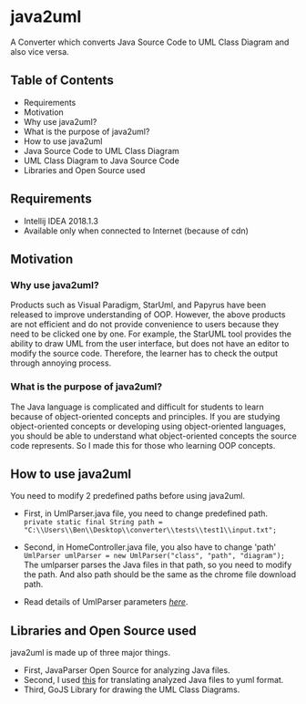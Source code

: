 #  java2uml 

A Converter which converts Java Source Code to UML Class Diagram and also vice versa. 

 
 
## Table of Contents 

* Requirements
* Motivation
 * Why use java2uml?
 * What is the purpose of java2uml?
* How to use java2uml
 * Java Source Code to UML Class Diagram
 * UML Class Diagram to Java Source Code
* Libraries and Open Source used



## Requirements 

* Intellij IDEA 2018.1.3
* Available only when connected to Internet (because of cdn)
 
 
 
## Motivation

 ### Why use java2uml?
 
Products such as Visual Paradigm, StarUml, and Papyrus have been released to improve understanding of OOP. However, the above products are not efficient and do not provide convenience to users because they need to be clicked one by one. For example, the StarUML tool provides the ability to draw UML from the user interface, but does not have an editor to modify the source code. Therefore, the learner has to check the output through annoying process.
 
 ### What is the purpose of java2uml?
 
 The Java language is complicated and difficult for students to learn because of object-oriented concepts and principles. If you are studying object-oriented concepts or developing using object-oriented languages, you should be able to understand what object-oriented concepts the source code represents. So I made this for those who learning OOP concepts.
 
 
 
## How to use java2uml 

You need to modify 2 predefined paths before using java2uml. 

* First, in UmlParser.java file, you need to change predefined path.  
 ```private static final String path = "C:\\Users\\Ben\\Desktop\\converter\\tests\\test1\\input.txt";``` 

* Second, in HomeController.java file, you also have to change 'path'  
 ```UmlParser umlParser = new UmlParser("class", "path", "diagram");```  
 The umlparser parses the Java files in that path, so you need to modify the path. And also path should be the same as the chrome file download path.
 
* Read details of UmlParser parameters *[here](https://github.com/shubhamvadhera/uml-parser "here")*. 



## Libraries and Open Source used

java2uml is made up of three major things.

* First, JavaParser Open Source for analyzing Java files.
* Second, I used [this](https://github.com/shubhamvadhera/uml-parser "this") for translating analyzed Java files to yuml format.
* Third, GoJS Library for drawing the UML Class Diagrams. 
